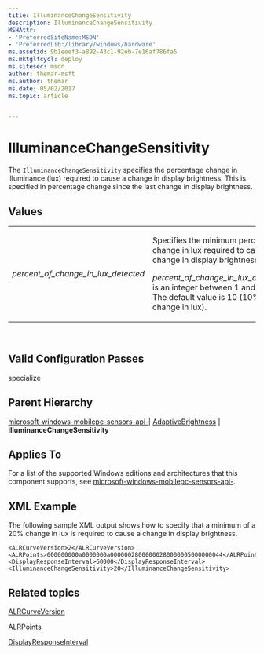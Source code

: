 ```yaml
---
title: IlluminanceChangeSensitivity
description: IlluminanceChangeSensitivity
MSHAttr:
- 'PreferredSiteName:MSDN'
- 'PreferredLib:/library/windows/hardware'
ms.assetid: 9b1eeef3-a892-43c1-92eb-7e16af786fa5
ms.mktglfcycl: deploy
ms.sitesec: msdn
author: themar-msft
ms.author: themar
ms.date: 05/02/2017
ms.topic: article


---
```


# IlluminanceChangeSensitivity


The `IlluminanceChangeSensitivity` specifies the percentage change in illuminance (lux) required to cause a change in display brightness. This is specified in percentage change since the last change in display brightness.

## Values


<table>
<colgroup>
<col width="50%" />
<col width="50%" />
</colgroup>
<tbody>
<tr class="odd">
<td><p><em>percent_of_change_in_lux_detected</em></p></td>
<td><p>Specifies the minimum percentage change in lux required to cause a change in display brightness.</p>
<p><em>percent_of_change_in_lux_detected</em> is an integer between 1 and 100. The default value is 10 (10% change in lux).</p></td>
</tr>
</tbody>
</table>

 

## Valid Configuration Passes


specialize

## Parent Hierarchy


[microsoft-windows-mobilepc-sensors-api-](microsoft-windows-mobilepc-sensors-api.md)| [AdaptiveBrightness](microsoft-windows-mobilepc-sensors-api-adaptivebrightness.md) | **IlluminanceChangeSensitivity**

## Applies To


For a list of the supported Windows editions and architectures that this component supports, see [microsoft-windows-mobilepc-sensors-api-](microsoft-windows-mobilepc-sensors-api.md).

## XML Example


The following sample XML output shows how to specify that a minimum of a 20% change in lux is required to cause a change in display brightness.

```
<ALRCurveVersion>2</ALRCurveVersion>
<ALRPoints>000000000a0000000a00000028000000280000005000000044</ALRPoints>
<DisplayResponseInterval>60000</DisplayResponseInterval>
<IlluminanceChangeSensitivity>20</IlluminanceChangeSensitivity>
```

## Related topics



[ALRCurveVersion](microsoft-windows-mobilepc-sensors-api-adaptivebrightness-alrcurveversion.md)

[ALRPoints](microsoft-windows-mobilepc-sensors-api-adaptivebrightness-alrpoints.md)

[DisplayResponseInterval](microsoft-windows-mobilepc-sensors-api-adaptivebrightness-displayresponseinterval.md)

